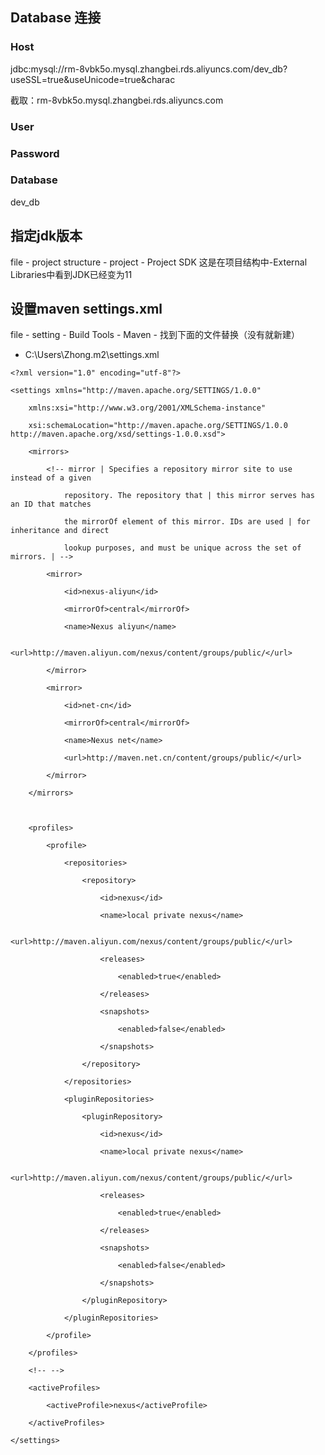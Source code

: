 ## Database 连接
### Host 
jdbc:mysql://rm-8vbk5o.mysql.zhangbei.rds.aliyuncs.com/dev_db?useSSL=true&useUnicode=true&charac

截取：rm-8vbk5o.mysql.zhangbei.rds.aliyuncs.com

### User

### Password

### Database
dev_db

## 指定jdk版本
file - project structure - project - Project SDK
这是在项目结构中-External Libraries中看到JDK已经变为11

## 设置maven settings.xml
file - setting - Build Tools - Maven - 找到下面的文件替换（没有就新建）

- C:\Users\Zhong\.m2\settings.xml
```
<?xml version="1.0" encoding="utf-8"?>  

<settings xmlns="http://maven.apache.org/SETTINGS/1.0.0"  

    xmlns:xsi="http://www.w3.org/2001/XMLSchema-instance"  

    xsi:schemaLocation="http://maven.apache.org/SETTINGS/1.0.0 http://maven.apache.org/xsd/settings-1.0.0.xsd">  

    <mirrors>  

        <!-- mirror | Specifies a repository mirror site to use instead of a given   

            repository. The repository that | this mirror serves has an ID that matches   

            the mirrorOf element of this mirror. IDs are used | for inheritance and direct   

            lookup purposes, and must be unique across the set of mirrors. | -->  

        <mirror>  

            <id>nexus-aliyun</id>  

            <mirrorOf>central</mirrorOf>  

            <name>Nexus aliyun</name>  

            <url>http://maven.aliyun.com/nexus/content/groups/public/</url>  

        </mirror>  

        <mirror>  

            <id>net-cn</id>  

            <mirrorOf>central</mirrorOf>  

            <name>Nexus net</name>  

            <url>http://maven.net.cn/content/groups/public/</url>  

        </mirror>  

    </mirrors>  

  

    <profiles>  

        <profile>  

            <repositories>  

                <repository>  

                    <id>nexus</id>  

                    <name>local private nexus</name>  

                    <url>http://maven.aliyun.com/nexus/content/groups/public/</url>  

                    <releases>  

                        <enabled>true</enabled>  

                    </releases>  

                    <snapshots>  

                        <enabled>false</enabled>  

                    </snapshots>  

                </repository>  

            </repositories>  

            <pluginRepositories>  

                <pluginRepository>  

                    <id>nexus</id>  

                    <name>local private nexus</name>  

                    <url>http://maven.aliyun.com/nexus/content/groups/public/</url>  

                    <releases>  

                        <enabled>true</enabled>  

                    </releases>  

                    <snapshots>  

                        <enabled>false</enabled>  

                    </snapshots>  

                </pluginRepository>  

            </pluginRepositories>  

        </profile>  

    </profiles>  

    <!-- -->  

    <activeProfiles>  

        <activeProfile>nexus</activeProfile>  

    </activeProfiles>  

</settings>
```